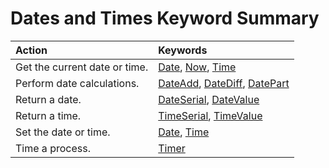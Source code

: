 
# Dates and Times Keyword Summary


|**Action**|**Keywords**|
|:-----|:-----|
|Get the current date or time.|[Date](8afd02c8-c5b5-f8f3-ff8e-9a2ac0ea94b9.md), [Now](8f324994-2518-0c83-76c7-22cd67033b36.md), [Time](53451748-04cf-04d2-b40d-c091753c7898.md)|
|Perform date calculations.|[DateAdd](68d4e339-67b2-37e7-214d-318edd683b23.md), [DateDiff](15c9df5f-1403-b6a5-71b9-611e9820d804.md), [DatePart](65476ecc-c1d6-333e-b8b5-417a96373594.md)|
|Return a date.|[DateSerial](3aae4616-ab44-5e57-ba10-1d5ca1659c6e.md), [DateValue](8c9bd3d6-1614-eeb0-0714-4730eeeb1b95.md)|
|Return a time.|[TimeSerial](5b08df07-bffb-ba69-7336-53067775fbf5.md), [TimeValue](02ce264a-aa6b-2249-da37-dee3522c2db7.md)|
|Set the date or time.|[Date](61cbe51b-f9a6-8d51-eba3-6d27a155b7c3.md), [Time](9c11edf2-5eac-207a-985e-1e990f3e1b12.md)|
|Time a process.|[Timer](a39cf81a-a90c-5833-75e8-9ac4605e3b02.md)|
